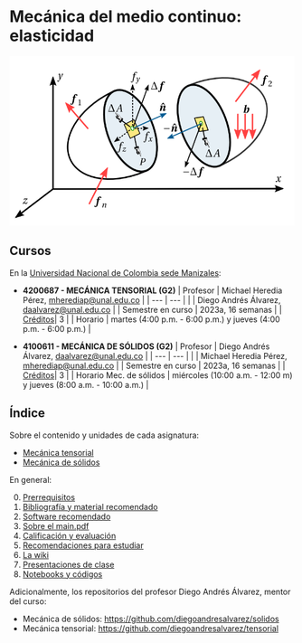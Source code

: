 # Mecánica del medio continuo: elasticidad

<p align="center">
 <img width="600" height="300" src="figs/main_punto.png">
</p>


## Cursos

En la [Universidad Nacional de Colombia sede Manizales](https://www.manizales.unal.edu.co/):

- **4200687 - MECÁNICA TENSORIAL (G2)**
| Profesor                          | Michael Heredia Pérez, [mherediap@unal.edu.co](mherediap@unal.edu.co) |
| ---                               | ---                                                                   |
|                                   | Diego Andrés Álvarez, [daalvarez@unal.edu.co](daalvarez@unal.edu.co)  |
| Semestre en curso                 | 2023a, 16 semanas                                                     |
| [Créditos](informacion/credito.md)| 3                                                                     |
| Horario                           | martes (4:00 p.m. - 6:00 p.m.) y jueves (4:00 p.m. - 6:00 p.m.)       |


- **4100611 - MECÁNICA DE SÓLIDOS (G2)**
| Profesor                          | Diego Andrés Álvarez, [daalvarez@unal.edu.co](daalvarez@unal.edu.co)  |
| ---                               | ---                                                                   |
|                                   | Michael Heredia Pérez, [mherediap@unal.edu.co](mherediap@unal.edu.co) |
| Semestre en curso                 | 2023a, 16 semanas                                                     |
| [Créditos](informacion/credito.md)| 3                                                                     |
| Horario Mec. de sólidos           | miércoles (10:00 a.m. - 12:00 m) y jueves (8:00 a.m. - 10:00 a.m.)    |


## Índice

Sobre el contenido y unidades de cada asignatura:

- [Mecánica tensorial](informacion/a_contenido_tensorial.md)
- [Mecánica de sólidos](informacion/b_contenido_solidos.md)

En general:

00. [Prerrequisitos](informacion/00_prerrequisitos.md)
01. [Bibliografía y material recomendado](informacion/01_bibliografia_material.md)
02. [Software recomendado](informacion/02_software_recomendado.md)
03. [Sobre el main.pdf](informacion/03_sobre_el_main.md)
04. [Calificación y evaluación](informacion/04_calificacion.md)
05. [Recomendaciones para estudiar](informacion/05_guia_estudio.md)
06. [La wiki](informacion/06_la_wiki.md)
07. [Presentaciones de clase](documentos/readme.md)
18. [Notebooks y códigos](codigos/readme.md)

Adicionalmente, los repositorios del profesor Diego Andrés Álvarez, mentor del curso: 

* Mecánica de sólidos: <https://github.com/diegoandresalvarez/solidos>
* Mecánica tensorial: <https://github.com/diegoandresalvarez/tensorial>